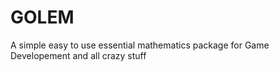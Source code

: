 # GOLEM
A simple easy to use essential mathematics package for Game Developement and all crazy stuff


